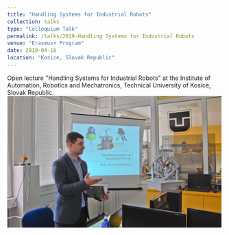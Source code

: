 ```yaml
---
title: "Handling Systems for Industrial Robots"
collection: talks
type: "Colloquium Talk"
permalink: /talks/2019-Handling Systems for Industrial Robots
venue: "Erasmus+ Program"
date: 2019-04-16
location: "Kosice, Slovak Republic"
---
```

Open lecture "Handling Systems for Industrial Robots" at the Institute of Automation, Robotics and Mechatronics, Technical University of Kosice, Slovak Republic.
<br/><img src='/images/DSC_0044-1.jpg' width='500'>
<br />
